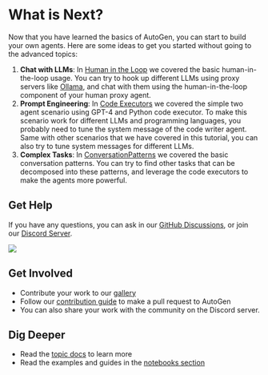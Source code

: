 # What is Next?

Now that you have learned the basics of AutoGen, you can start to build your own
agents. Here are some ideas to get you started without going to the advanced
topics:

1.  **Chat with LLMs**: In [Human in the Loop](./human-in-the-loop) we covered
    the basic human-in-the-loop usage. You can try to hook up different LLMs
    using proxy servers like [Ollama](https://github.com/ollama/ollama), and
    chat with them using the human-in-the-loop component of your human proxy
    agent.
2.  **Prompt Engineering**: In [Code Executors](./code-executors) we
    covered the simple two agent scenario using GPT-4 and Python code executor.
    To make this scenario work for different LLMs and programming languages, you
    probably need to tune the system message of the code writer agent. Same with
    other scenarios that we have covered in this tutorial, you can also try to
    tune system messages for different LLMs.
3.  **Complex Tasks**: In [ConversationPatterns](./conversation-patterns)
    we covered the basic conversation patterns. You can try to find other tasks
    that can be decomposed into these patterns, and leverage the code executors
    to make the agents more powerful.

## Get Help

If you have any questions, you can ask in our [GitHub
Discussions](https://github.com/microsoft/autogen/discussions), or join
our [Discord Server](https://discord.gg/pAbnFJrkgZ).

[![](https://img.shields.io/discord/1153072414184452236?logo=discord&style=flat.png)](https://discord.gg/pAbnFJrkgZ)

## Get Involved

- Contribute your work to our [gallery](../Gallery)
- Follow our [contribution guide](../Contribute) to make a pull request to AutoGen
- You can also share your work with the community on the Discord server.

## Dig Deeper

- Read the [topic docs](/docs/topics) to learn more
- Read the examples and guides in the [notebooks section](/docs/notebooks)
